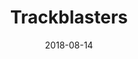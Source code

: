 ---
title: "Trackblasters"
date: 2018-08-14
header:
  teaser: /assets/images/portfolio/trackblasters.jpg
---